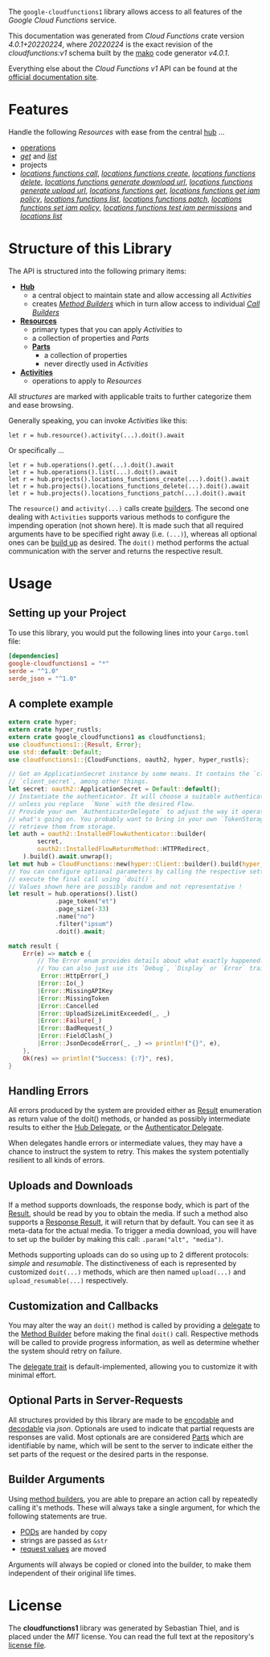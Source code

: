 <!---
DO NOT EDIT !
This file was generated automatically from 'src/generator/templates/api/README.md.mako'
DO NOT EDIT !
-->
The `google-cloudfunctions1` library allows access to all features of the *Google Cloud Functions* service.

This documentation was generated from *Cloud Functions* crate version *4.0.1+20220224*, where *20220224* is the exact revision of the *cloudfunctions:v1* schema built by the [mako](http://www.makotemplates.org/) code generator *v4.0.1*.

Everything else about the *Cloud Functions* *v1* API can be found at the
[official documentation site](https://cloud.google.com/functions).
# Features

Handle the following *Resources* with ease from the central [hub](https://docs.rs/google-cloudfunctions1/4.0.1+20220224/google_cloudfunctions1/CloudFunctions) ... 

* [operations](https://docs.rs/google-cloudfunctions1/4.0.1+20220224/google_cloudfunctions1/api::Operation)
 * [*get*](https://docs.rs/google-cloudfunctions1/4.0.1+20220224/google_cloudfunctions1/api::OperationGetCall) and [*list*](https://docs.rs/google-cloudfunctions1/4.0.1+20220224/google_cloudfunctions1/api::OperationListCall)
* projects
 * [*locations functions call*](https://docs.rs/google-cloudfunctions1/4.0.1+20220224/google_cloudfunctions1/api::ProjectLocationFunctionCallCall), [*locations functions create*](https://docs.rs/google-cloudfunctions1/4.0.1+20220224/google_cloudfunctions1/api::ProjectLocationFunctionCreateCall), [*locations functions delete*](https://docs.rs/google-cloudfunctions1/4.0.1+20220224/google_cloudfunctions1/api::ProjectLocationFunctionDeleteCall), [*locations functions generate download url*](https://docs.rs/google-cloudfunctions1/4.0.1+20220224/google_cloudfunctions1/api::ProjectLocationFunctionGenerateDownloadUrlCall), [*locations functions generate upload url*](https://docs.rs/google-cloudfunctions1/4.0.1+20220224/google_cloudfunctions1/api::ProjectLocationFunctionGenerateUploadUrlCall), [*locations functions get*](https://docs.rs/google-cloudfunctions1/4.0.1+20220224/google_cloudfunctions1/api::ProjectLocationFunctionGetCall), [*locations functions get iam policy*](https://docs.rs/google-cloudfunctions1/4.0.1+20220224/google_cloudfunctions1/api::ProjectLocationFunctionGetIamPolicyCall), [*locations functions list*](https://docs.rs/google-cloudfunctions1/4.0.1+20220224/google_cloudfunctions1/api::ProjectLocationFunctionListCall), [*locations functions patch*](https://docs.rs/google-cloudfunctions1/4.0.1+20220224/google_cloudfunctions1/api::ProjectLocationFunctionPatchCall), [*locations functions set iam policy*](https://docs.rs/google-cloudfunctions1/4.0.1+20220224/google_cloudfunctions1/api::ProjectLocationFunctionSetIamPolicyCall), [*locations functions test iam permissions*](https://docs.rs/google-cloudfunctions1/4.0.1+20220224/google_cloudfunctions1/api::ProjectLocationFunctionTestIamPermissionCall) and [*locations list*](https://docs.rs/google-cloudfunctions1/4.0.1+20220224/google_cloudfunctions1/api::ProjectLocationListCall)




# Structure of this Library

The API is structured into the following primary items:

* **[Hub](https://docs.rs/google-cloudfunctions1/4.0.1+20220224/google_cloudfunctions1/CloudFunctions)**
    * a central object to maintain state and allow accessing all *Activities*
    * creates [*Method Builders*](https://docs.rs/google-cloudfunctions1/4.0.1+20220224/google_cloudfunctions1/client::MethodsBuilder) which in turn
      allow access to individual [*Call Builders*](https://docs.rs/google-cloudfunctions1/4.0.1+20220224/google_cloudfunctions1/client::CallBuilder)
* **[Resources](https://docs.rs/google-cloudfunctions1/4.0.1+20220224/google_cloudfunctions1/client::Resource)**
    * primary types that you can apply *Activities* to
    * a collection of properties and *Parts*
    * **[Parts](https://docs.rs/google-cloudfunctions1/4.0.1+20220224/google_cloudfunctions1/client::Part)**
        * a collection of properties
        * never directly used in *Activities*
* **[Activities](https://docs.rs/google-cloudfunctions1/4.0.1+20220224/google_cloudfunctions1/client::CallBuilder)**
    * operations to apply to *Resources*

All *structures* are marked with applicable traits to further categorize them and ease browsing.

Generally speaking, you can invoke *Activities* like this:

```Rust,ignore
let r = hub.resource().activity(...).doit().await
```

Or specifically ...

```ignore
let r = hub.operations().get(...).doit().await
let r = hub.operations().list(...).doit().await
let r = hub.projects().locations_functions_create(...).doit().await
let r = hub.projects().locations_functions_delete(...).doit().await
let r = hub.projects().locations_functions_patch(...).doit().await
```

The `resource()` and `activity(...)` calls create [builders][builder-pattern]. The second one dealing with `Activities` 
supports various methods to configure the impending operation (not shown here). It is made such that all required arguments have to be 
specified right away (i.e. `(...)`), whereas all optional ones can be [build up][builder-pattern] as desired.
The `doit()` method performs the actual communication with the server and returns the respective result.

# Usage

## Setting up your Project

To use this library, you would put the following lines into your `Cargo.toml` file:

```toml
[dependencies]
google-cloudfunctions1 = "*"
serde = "^1.0"
serde_json = "^1.0"
```

## A complete example

```Rust
extern crate hyper;
extern crate hyper_rustls;
extern crate google_cloudfunctions1 as cloudfunctions1;
use cloudfunctions1::{Result, Error};
use std::default::Default;
use cloudfunctions1::{CloudFunctions, oauth2, hyper, hyper_rustls};

// Get an ApplicationSecret instance by some means. It contains the `client_id` and 
// `client_secret`, among other things.
let secret: oauth2::ApplicationSecret = Default::default();
// Instantiate the authenticator. It will choose a suitable authentication flow for you, 
// unless you replace  `None` with the desired Flow.
// Provide your own `AuthenticatorDelegate` to adjust the way it operates and get feedback about 
// what's going on. You probably want to bring in your own `TokenStorage` to persist tokens and
// retrieve them from storage.
let auth = oauth2::InstalledFlowAuthenticator::builder(
        secret,
        oauth2::InstalledFlowReturnMethod::HTTPRedirect,
    ).build().await.unwrap();
let mut hub = CloudFunctions::new(hyper::Client::builder().build(hyper_rustls::HttpsConnectorBuilder::new().with_native_roots().https_or_http().enable_http1().enable_http2().build()), auth);
// You can configure optional parameters by calling the respective setters at will, and
// execute the final call using `doit()`.
// Values shown here are possibly random and not representative !
let result = hub.operations().list()
             .page_token("et")
             .page_size(-33)
             .name("no")
             .filter("ipsum")
             .doit().await;

match result {
    Err(e) => match e {
        // The Error enum provides details about what exactly happened.
        // You can also just use its `Debug`, `Display` or `Error` traits
         Error::HttpError(_)
        |Error::Io(_)
        |Error::MissingAPIKey
        |Error::MissingToken
        |Error::Cancelled
        |Error::UploadSizeLimitExceeded(_, _)
        |Error::Failure(_)
        |Error::BadRequest(_)
        |Error::FieldClash(_)
        |Error::JsonDecodeError(_, _) => println!("{}", e),
    },
    Ok(res) => println!("Success: {:?}", res),
}

```
## Handling Errors

All errors produced by the system are provided either as [Result](https://docs.rs/google-cloudfunctions1/4.0.1+20220224/google_cloudfunctions1/client::Result) enumeration as return value of
the doit() methods, or handed as possibly intermediate results to either the 
[Hub Delegate](https://docs.rs/google-cloudfunctions1/4.0.1+20220224/google_cloudfunctions1/client::Delegate), or the [Authenticator Delegate](https://docs.rs/yup-oauth2/*/yup_oauth2/trait.AuthenticatorDelegate.html).

When delegates handle errors or intermediate values, they may have a chance to instruct the system to retry. This 
makes the system potentially resilient to all kinds of errors.

## Uploads and Downloads
If a method supports downloads, the response body, which is part of the [Result](https://docs.rs/google-cloudfunctions1/4.0.1+20220224/google_cloudfunctions1/client::Result), should be
read by you to obtain the media.
If such a method also supports a [Response Result](https://docs.rs/google-cloudfunctions1/4.0.1+20220224/google_cloudfunctions1/client::ResponseResult), it will return that by default.
You can see it as meta-data for the actual media. To trigger a media download, you will have to set up the builder by making
this call: `.param("alt", "media")`.

Methods supporting uploads can do so using up to 2 different protocols: 
*simple* and *resumable*. The distinctiveness of each is represented by customized 
`doit(...)` methods, which are then named `upload(...)` and `upload_resumable(...)` respectively.

## Customization and Callbacks

You may alter the way an `doit()` method is called by providing a [delegate](https://docs.rs/google-cloudfunctions1/4.0.1+20220224/google_cloudfunctions1/client::Delegate) to the 
[Method Builder](https://docs.rs/google-cloudfunctions1/4.0.1+20220224/google_cloudfunctions1/client::CallBuilder) before making the final `doit()` call. 
Respective methods will be called to provide progress information, as well as determine whether the system should 
retry on failure.

The [delegate trait](https://docs.rs/google-cloudfunctions1/4.0.1+20220224/google_cloudfunctions1/client::Delegate) is default-implemented, allowing you to customize it with minimal effort.

## Optional Parts in Server-Requests

All structures provided by this library are made to be [encodable](https://docs.rs/google-cloudfunctions1/4.0.1+20220224/google_cloudfunctions1/client::RequestValue) and 
[decodable](https://docs.rs/google-cloudfunctions1/4.0.1+20220224/google_cloudfunctions1/client::ResponseResult) via *json*. Optionals are used to indicate that partial requests are responses 
are valid.
Most optionals are are considered [Parts](https://docs.rs/google-cloudfunctions1/4.0.1+20220224/google_cloudfunctions1/client::Part) which are identifiable by name, which will be sent to 
the server to indicate either the set parts of the request or the desired parts in the response.

## Builder Arguments

Using [method builders](https://docs.rs/google-cloudfunctions1/4.0.1+20220224/google_cloudfunctions1/client::CallBuilder), you are able to prepare an action call by repeatedly calling it's methods.
These will always take a single argument, for which the following statements are true.

* [PODs][wiki-pod] are handed by copy
* strings are passed as `&str`
* [request values](https://docs.rs/google-cloudfunctions1/4.0.1+20220224/google_cloudfunctions1/client::RequestValue) are moved

Arguments will always be copied or cloned into the builder, to make them independent of their original life times.

[wiki-pod]: http://en.wikipedia.org/wiki/Plain_old_data_structure
[builder-pattern]: http://en.wikipedia.org/wiki/Builder_pattern
[google-go-api]: https://github.com/google/google-api-go-client

# License
The **cloudfunctions1** library was generated by Sebastian Thiel, and is placed 
under the *MIT* license.
You can read the full text at the repository's [license file][repo-license].

[repo-license]: https://github.com/Byron/google-apis-rsblob/main/LICENSE.md

